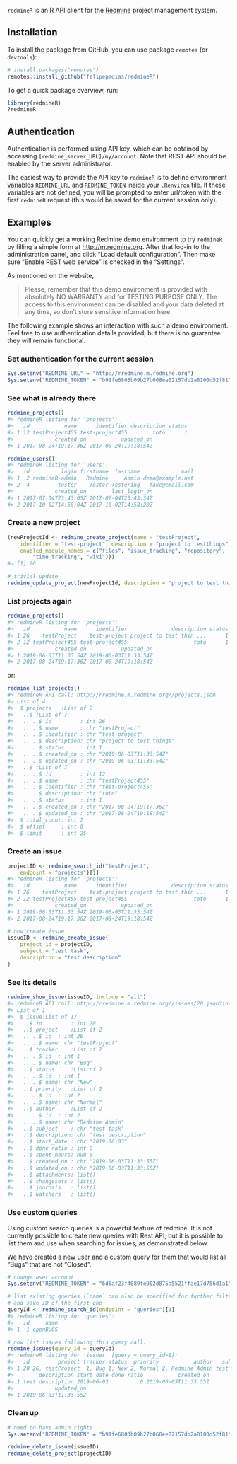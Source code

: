 <!-- README.md is generated from vignettes/redmineR-vignette.Rmd. Please edit that file -->

`redmineR` is an R API client for the [Redmine](http://www.redmine.org)
project management system.

## Installation

To install the package from GitHub, you can use package `remotes` (or
`devtools`):

``` r
# install.packages("remotes")
remotes::install_github("felipepmdias/redmineR")
```

To get a quick package overview, run:

``` r
library(redmineR)
?redmineR
```

## Authentication

Authentication is performed using API key, which can be obtained by
accessing `[redmine_server_URL]/my/account`. Note that REST API should
be enabled by the server administrator.

The easiest way to provide the API key to `redmineR` is to define
environment variables `REDMINE_URL` and `REDMINE_TOKEN` inside your
`.Renviron` file. If these variables are not defined, you will be
prompted to enter url/token with the first `redmineR` request (this
would be saved for the current session only).

## Examples

You can quickly get a working Redmine demo environment to try `redmineR`
by filling a simple form at <http://m.redmine.org>. After that log-in to
the administration panel, and click “Load default configuration”. Then
make sure “Enable REST web service” is checked in the “Settings”.

As mentioned on the website,

> Please, remember that this demo environment is provided with
> absolutely NO WARRANTY and for TESTING PURPOSE ONLY. The access to
> this environment can be disabled and your data deleted at any time, so
> don’t store sensitive information here.

The following example shows an interaction with such a demo environment.
Feel free to use authentication details provided, but there is no
guarantee they will remain functional.

### Set authentication for the current session

``` r
Sys.setenv("REDMINE_URL" = "http://rredmine.m.redmine.org")
Sys.setenv("REDMINE_TOKEN" = "b91fe6803b09b27b068ee02157db2a8100d52f81")
```

### See what is already there

``` r
redmine_projects()
#> redmineR listing for 'projects':
#>   id           name      identifier description status
#> 1 12 testProject455 test-project455        toto      1
#>             created_on           updated_on
#> 1 2017-08-24T19:17:36Z 2017-08-24T19:18:54Z

redmine_users()
#> redmineR listing for 'users':
#>   id          login firstname  lastname             mail
#> 1  2 redmineR-admin   Redmine     Admin demo@example.net
#> 2  4         tester    Tester Testering   fake@email.com
#>             created_on        last_login_on
#> 1 2017-07-04T23:43:05Z 2017-07-04T23:43:34Z
#> 2 2017-10-02T14:58:04Z 2017-10-02T14:58:28Z
```

### Create a new project

``` r
(newProjectId <- redmine_create_project(name = "testProject",
    identifier = "test-project", description = "project to testthings",
    enabled_module_names = c("files", "issue_tracking", "repository", 
        "time_tracking", "wiki")))
#> [1] 26

# trivial update
redmine_update_project(newProjectId, description = "project to test things")
```

### List projects again

``` r
redmine_projects()
#> redmineR listing for 'projects':
#>   id           name      identifier              description status
#> 1 26    testProject    test-project project to test thin ...      1
#> 2 12 testProject455 test-project455                     toto      1
#>             created_on           updated_on
#> 1 2019-06-03T11:33:54Z 2019-06-03T11:33:54Z
#> 2 2017-08-24T19:17:36Z 2017-08-24T19:18:54Z
```

or:

``` r
redmine_list_projects()
#> redmineR API call: http://rredmine.m.redmine.org//projects.json 
#> List of 4
#>  $ projects   :List of 2
#>   ..$ :List of 7
#>   .. ..$ id         : int 26
#>   .. ..$ name       : chr "testProject"
#>   .. ..$ identifier : chr "test-project"
#>   .. ..$ description: chr "project to test things"
#>   .. ..$ status     : int 1
#>   .. ..$ created_on : chr "2019-06-03T11:33:54Z"
#>   .. ..$ updated_on : chr "2019-06-03T11:33:54Z"
#>   ..$ :List of 7
#>   .. ..$ id         : int 12
#>   .. ..$ name       : chr "testProject455"
#>   .. ..$ identifier : chr "test-project455"
#>   .. ..$ description: chr "toto"
#>   .. ..$ status     : int 1
#>   .. ..$ created_on : chr "2017-08-24T19:17:36Z"
#>   .. ..$ updated_on : chr "2017-08-24T19:18:54Z"
#>  $ total_count: int 2
#>  $ offset     : int 0
#>  $ limit      : int 25
```

### Create an issue

``` r
projectID <- redmine_search_id("testProject", 
    endpoint = "projects")[1]
#> redmineR listing for 'projects':
#>   id           name      identifier              description status
#> 1 26    testProject    test-project project to test thin ...      1
#> 2 12 testProject455 test-project455                     toto      1
#>             created_on           updated_on
#> 1 2019-06-03T11:33:54Z 2019-06-03T11:33:54Z
#> 2 2017-08-24T19:17:36Z 2017-08-24T19:18:54Z

# now create issue
issueID <- redmine_create_issue(
    project_id = projectID, 
    subject = "test task", 
    description = "test description"
)
```

### See its details

``` r
redmine_show_issue(issueID, include = "all")
#> redmineR API call: http://rredmine.m.redmine.org//issues/20.json?include=children,attachments,relations,changesets,journals,watchers 
#> List of 1
#>  $ issue:List of 17
#>   ..$ id         : int 20
#>   ..$ project    :List of 2
#>   .. ..$ id  : int 26
#>   .. ..$ name: chr "testProject"
#>   ..$ tracker    :List of 2
#>   .. ..$ id  : int 1
#>   .. ..$ name: chr "Bug"
#>   ..$ status     :List of 2
#>   .. ..$ id  : int 1
#>   .. ..$ name: chr "New"
#>   ..$ priority   :List of 2
#>   .. ..$ id  : int 2
#>   .. ..$ name: chr "Normal"
#>   ..$ author     :List of 2
#>   .. ..$ id  : int 2
#>   .. ..$ name: chr "Redmine Admin"
#>   ..$ subject    : chr "test task"
#>   ..$ description: chr "test description"
#>   ..$ start_date : chr "2019-06-03"
#>   ..$ done_ratio : int 0
#>   ..$ spent_hours: num 0
#>   ..$ created_on : chr "2019-06-03T11:33:55Z"
#>   ..$ updated_on : chr "2019-06-03T11:33:55Z"
#>   ..$ attachments: list()
#>   ..$ changesets : list()
#>   ..$ journals   : list()
#>   ..$ watchers   : list()
```

### Use custom queries

Using custom search queries is a powerful feature of redmine. It is not
currently possible to create new queries with Rest API, but it is
possible to list them and use when searching for issues, as demonstrated
below.

We have created a new user and a custom query for them that would list
all “Bugs” that are not “Closed”.

``` r
# change user account
Sys.setenv("REDMINE_TOKEN" = "6d6af23f4089fe902d875a5521ffae17d756d1a1")

# list existing queries (`name` can also be specified for further filtering),
# and save ID of the first one
queryId <- redmine_search_id(endpoint = "queries")[1] 
#> redmineR listing for 'queries':
#>   id     name
#> 1  1 openBUGS

# now list issues following this query call.
redmine_issues(query_id = queryId)
#> redmineR listing for 'issues' [query = query_id=1]:
#>   id         project tracker status  priority           author   subject
#> 1 20 26, testProject  1, Bug 1, New 2, Normal 2, Redmine Admin test task
#>        description start_date done_ratio           created_on
#> 1 test description 2019-06-03          0 2019-06-03T11:33:55Z
#>             updated_on
#> 1 2019-06-03T11:33:55Z
```

### Clean up

``` r
# need to have admin rights
Sys.setenv("REDMINE_TOKEN" = "b91fe6803b09b27b068ee02157db2a8100d52f81")

redmine_delete_issue(issueID)
redmine_delete_project(projectID)
```
